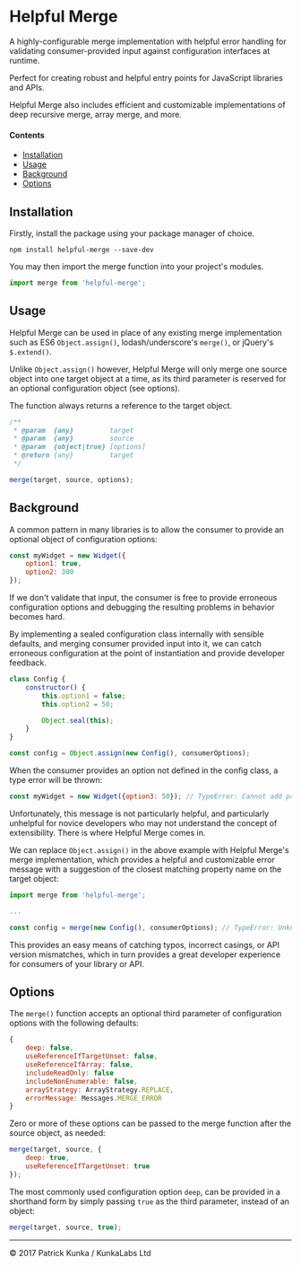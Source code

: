 # Helpful Merge

A highly-configurable merge implementation with helpful error handling for validating consumer-provided input against configuration interfaces at runtime.

Perfect for creating robust and helpful entry points for JavaScript libraries and APIs.

Helpful Merge also includes efficient and customizable implementations of deep recursive merge, array merge, and more.

#### Contents

- [Installation](#installation)
- [Usage](#usage)
- [Background](#backgrounds)
- [Options](#options)

## Installation

Firstly, install the package using your package manager of choice.

```
npm install helpful-merge --save-dev
```

You may then import the merge function into your project's modules.

```js
import merge from 'helpful-merge';
```

## Usage

Helpful Merge can be used in place of any existing merge implementation such as ES6 `Object.assign()`, lodash/underscore's `merge()`, or jQuery's `$.extend()`.

Unlike `Object.assign()` however, Helpful Merge will only merge one source object into one target object at a time, as its third parameter is reserved for an optional configuration object (see options).

The function always returns a reference to the target object.

```js
/**
 * @param  {any}         target
 * @param  {any}         source
 * @param  {object|true} [options]
 * @return {any}         target
 */

merge(target, source, options);
```

## Background

A common pattern in many libraries is to allow the consumer to provide an optional object of configuration options:

```js
const myWidget = new Widget({
    option1: true,
    option2: 300
});
```

If we don't validate that input, the consumer is free to provide erroneous configuration options and debugging the resulting problems in behavior becomes hard.

By implementing a sealed configuration class internally with sensible defaults, and merging consumer provided input into it, we can catch erroneous configuration at the point of instantiation and provide developer feedback.

```js
class Config {
    constructor() {
        this.option1 = false;
        this.option2 = 50;

        Object.seal(this);
    }
}

const config = Object.assign(new Config(), consumerOptions);
```

When the consumer provides an option not defined in the config class, a type error will be thrown:

```js
const myWidget = new Widget({option3: 50}); // TypeError: Cannot add property option3, object is not extensible
```

Unfortunately, this message is not particularly helpful, and particularly unhelpful for novice developers who may not understand the concept of extensibility. There is where Helpful Merge comes in.

We can replace `Object.assign()` in the above example with Helpful Merge's merge implementation, which provides a helpful and customizable error message with a suggestion of the closest matching property name on the target object:

```js
import merge from 'helpful-merge';

...

const config = merge(new Config(), consumerOptions); // TypeError: Unknown property "option3". Did you mean "option2"?
```

This provides an easy means of catching typos, incorrect casings, or API version mismatches, which in turn provides a great developer experience for consumers of your library or API.

## Options

The `merge()` function accepts an optional third parameter of configuration options with the following defaults:

```js
{
    deep: false,
    useReferenceIfTargetUnset: false,
    useReferenceIfArray: false,
    includeReadOnly: false
    includeNonEnumerable: false,
    arrayStrategy: ArrayStrategy.REPLACE,
    errorMessage: Messages.MERGE_ERROR
}
```

Zero or more of these options can be passed to the merge function after the source object, as needed:

```js
merge(target, source, {
    deep: true,
    useReferenceIfTargetUnset: true
});
```

The most commonly used configuration option `deep`, can be provided in a shorthand form by simply passing `true` as the third parameter, instead of an object:

```js
merge(target, source, true);
```

---

© 2017 Patrick Kunka / KunkaLabs Ltd
